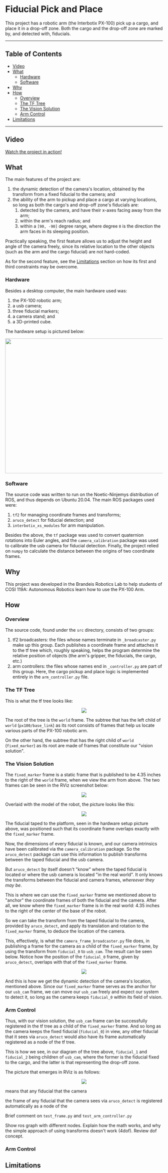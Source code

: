 # Fiducial Pick and Place

This project has a robotic arm (the Interbotix PX-100) pick up a cargo,
and place it in a drop-off zone. Both the cargo and the drop-off zone
are marked by, and detected with, fiducials.

---
## Table of Contents
- [Video](#video)
- [What](#what)
    - [Hardware](#hardware)
    - [Software](#software)
- [Why](#why)
- [How](#how)
    - [Overview](#overview)
    - [The TF Tree](#the-tf-tree)
    - [The Vision Solution](#the-vision-solution)
    - [Arm Control](#arm-control)
- [Limitations](#limitations)
---

## Video

[Watch the project in action!](https://drive.google.com/file/d/1LnUodQ4iVPImvU8My7JRYx4RfPqLF8GL/view?usp=drivesdk)

## What

The main features of the project are: 

1. the dynamic detection of the camera's location, obtained by the
   transform from a fixed fiducial to the camera; and
2. the ability of the arm to pickup and place a cargo at varying
   locations, so long as both the cargo's and drop-off zone's fiducials
   are:
    1. detected by the camera, and have their x-axes facing away from
       the arm;
    2. within the arm's reach radius; and
    3. within a `[90, -90]` degree range, where degree `0` is the
       direction the arm faces in its sleeping position.

Practically speaking, the first feature allows us to adjust the height
and angle of the camera freely, since its relative location to the
other objects (such as the arm and the cargo fiducial) are not
hard-coded.

As for the second feature, see the [Limitations](#limitations) section
on how its first and third constraints may be overcome.

### Hardware

Besides a desktop computer, the main hardware used was:

1. the PX-100 robotic arm;
2. a usb camera;
3. three fiducial markers;
4. a camera stand; and
3. a 3D-printed cube.

The hardware setup is pictured below:

<p align="center">
    <kbd>
        <img src="./images/hardware_setup.jpg" width="576" height="432" />
    </kbd>
</p>

### Software

The source code was written to run on the Noetic-Ninjemys distribution
of ROS, and thus depends on Ubuntu 20.04. The main ROS packages used
were:

1. `tf2` for managing coordinate frames and transforms;
2. `aruco_detect` for fiducial detection; and
3. `interbotix_xs_modules` for arm manipulation.

Besides the above, the `tf` package was used to convert quaternion
rotations into Euler angles, and the `camera_calibration` package was
used to calibrate the usb camera for fiducial detection. Finally, the
project relied on `numpy` to calculate the distance between the origins
of two coordinate frames.

## Why

This project was developed in the Brandeis Robotics Lab to help
students of COSI 119A: Autonomous Robotics learn how to use the PX-100
Arm. 

## How

### Overview

The source code, found under the `src` directory, consists of two
groups:

1. tf2 broadcasters: the files whose names terminate in
   `_broadcaster.py` make up this group. Each publishes a coordinate
   frame and attaches it to the tf tree which, roughly speaking, helps
   the program determine the relative position of objects (the arm's
   gripper, the fiducials, the cargo, etc.)
2. arm controllers: the files whose names end in `_controller.py`
   are part of this group. Here, the cargo pickup and place logic is
   implemented entirely in the `arm_controller.py` file.

### The TF Tree 

This is what the tf tree looks like:

<p align="center">
    <kbd>
        <img src="./images/tf_tree.png" />
    </kbd>
</p>

The root of the tree is the `world` frame. The subtree that has the
left child of `world` (`px100/base_link`) as its root consists of
frames that help us locate various parts of the PX-100 robotic arm.

On the other hand, the subtree that has the right child of `world`
(`fixed_marker`) as its root are made of frames that constitute our
"vision solution". 

### The Vision Solution

The `fixed_marker` frame is a static frame that is published to be 4.35
inches to the right of the `world` frame, when we view the arm from
above. The two frames can be seen in the RViz screenshot below:

<p align="center">
    <kbd>
        <img src="./images/fixed_marker_2.png" />
    </kbd>
</p>

Overlaid with the model of the robot, the picture looks like this:

<p align="center">
    <kbd>
        <img src="./images/fixed_marker_1.png" />
    </kbd>
</p>

The fiducial taped to the platform, seen in the hardware setup picture
above, was positioned such that its coordinate frame overlaps exactly
with the `fixed_marker` frame.

Now, the dimensions of every fiducial is known, and our camera
intrinsics have been calibrated via the `camera_calibration` package.
So the `aruco_detect` package can use this information to publish
transforms between the taped fiducial and the usb camera.

But `aruco_detect` by itself doesn't "know" where the taped fiducial is
located or where the usb camera is located "in the real world". It only
knows the transforms between the fiducial and camera frames, _whereever
they may be_.
 
This is where we can use the `fixed_marker` frame we mentioned above to
"anchor" the coordinate frames of both the fiducial and the camera.
After all, we know where the `fixed_marker` frame is in the real world:
4.35 inches to the right of the center of the base of the robot. 

So we can take the transform from the taped fiducial to the camera,
provided by `aruco_detect`, and apply its translation and rotation to
the `fixed_marker` frame, to deduce the location of the camera.

This, effectively, is what the `camera_frame_broadcaster.py` file does,
in publishing a frame for the camera as a child of the `fixed_marker`
frame, by using the transform from `fiducial_0` to `usb_cam`. The
result can be seen below. Notice how the position of the `fiducial_0`
frame, given by `aruco_detect`, overlaps with that of the
`fixed_marker` frame.

<p align="center">
    <kbd>
        <img src="./images/usb_cam.png" />
    </kbd>
</p>

And this is how we get the dynamic detection of the camera's location,
mentioned above. Since our `fixed_marker` frame serves as the anchor
for our `usb_cam` frame, we can move our `usb_cam` freely and expect
our system to detect it, so long as the camera keeps `fiducial_0`
within its field of vision.

### Arm Control

Thus, with our vision solution, the `usb_cam` frame can be successfully
registered in the tf tree as a child of the `fixed_marker` frame. And
so long as the camera keeps the fixed fiducial (`fiducial_0`) in view,
any other fiducial that it sees via `aruco_detect` would also have its
frame automatically registered as a node of the tf tree.

This is how we see, in our diagram of the tree above, `fiducial_1` and
`fiducial_2` being children of `usb_cam`, where the former is the
fiducial fixed to the cargo, and the latter is that representing the
drop-off zone.

The picture that emerges in RViz is as follows:

<p align="center">
    <kbd>
        <img src="./images/fiducial_setup.png" />
    </kbd>
</p>


means that any fiducial that the camera 

 the frame of any fiducial that the
camera sees via `aruco_detect` is registered automatically as a node of
the


Brief comment on `test_frame.py` and `test_arm_controller.py`


Show ros graph with different nodes.
Explain how the math works, and why the simple approach of using
transforms doesn't work (4dof). Review dof concept.

### Arm Control

## Limitations


